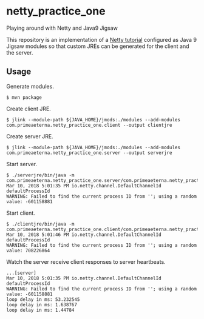 # netty_practice_one

Playing around with Netty and Java9 Jigsaw

This repository is an implementation of a [Netty tutorial](http://shengwangi.blogspot.com/2016/03/netty-tutorial-hello-world-example.html) configured as Java 9 Jigsaw modules so that custom JREs can be generated for the client and the server.

## Usage

Generate modules.
```
$ mvn package
```

Create client JRE.
```
$ jlink --module-path ${JAVA_HOME}/jmods:./modules --add-modules com.primeaeterna.netty_practice_one.client --output clientjre
```

Create server JRE.
```
$ jlink --module-path ${JAVA_HOME}/jmods:./modules --add-modules com.primeaeterna.netty_practice_one.server --output serverjre
```

Start server.
```
$ ./serverjre/bin/java -m com.primeaeterna.netty_practice_one.server/com.primeaeterna.netty_practice_one.server.NettyServer
Mar 10, 2018 5:01:35 PM io.netty.channel.DefaultChannelId defaultProcessId
WARNING: Failed to find the current process ID from ''; using a random value: -601158881
```

Start client.
```
$ ./clientjre/bin/java -m com.primeaeterna.netty_practice_one.client/com.primeaeterna.netty_practice_one.client.NettyClient
Mar 10, 2018 5:01:46 PM io.netty.channel.DefaultChannelId defaultProcessId
WARNING: Failed to find the current process ID from ''; using a random value: 708226864
```

Watch the server receive client responses to server heartbeats.
```
...[server]
Mar 10, 2018 5:01:35 PM io.netty.channel.DefaultChannelId defaultProcessId
WARNING: Failed to find the current process ID from ''; using a random value: -601158881
loop delay in ms: 53.232545
loop delay in ms: 1.638767
loop delay in ms: 1.44784
```
